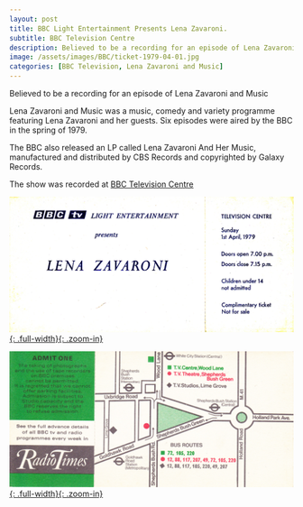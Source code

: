 ```yaml
---
layout: post
title: BBC Light Entertainment Presents Lena Zavaroni.
subtitle: BBC Television Centre
description: Believed to be a recording for an episode of Lena Zavaroni and Music.
image: /assets/images/BBC/ticket-1979-04-01.jpg
categories: [BBC Television, Lena Zavaroni and Music]
---
```


Believed to be a recording for an episode of Lena Zavaroni and Music

Lena Zavaroni and Music was a music, comedy and variety programme featuring Lena Zavaroni and her guests. Six episodes were aired by the BBC in the spring of 1979.

The BBC also released an LP called Lena Zavaroni And Her Music, manufactured and distributed by CBS Records and copyrighted by Galaxy Records.

The show was recorded at [BBC Television Centre](https://www.google.com/maps/d/u/0/viewer?mid=1D1D0ERV_FQMNb9XZzJ-J3yUlK8aI4vhI&ll=51.51002550000002%2C-0.2268464999999651&z=19https://www.google.com/maps/d/u/0/viewer?mid=1D1D0ERV_FQMNb9XZzJ-J3yUlK8aI4vhI&ll=51.51002550000002%2C-0.2268464999999651&z=19)

[![Ticket Dated 8 April 1979 for Lena Zavaroni and Guests](/assets/images/BBC/ticket-1979-04-01.jpg){: .full-width}{: .zoom-in}](/assets/images/BBC/ticket-1979-04-01.jpg)

[![Back Of A Ticket Dated 8 April 1979 for Lena Zavaroni and Guests](/assets/images/BBC/ticket-1979-04-01-08-back.jpg){: .full-width}{: .zoom-in}](/assets/images/BBC/ticket-1979-04-01-08-back.jpg)

